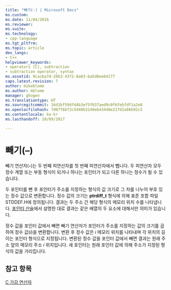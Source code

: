 ```yaml
---
title: "빼기(-) | Microsoft Docs"
ms.custom: 
ms.date: 11/04/2016
ms.reviewer: 
ms.suite: 
ms.technology:
- cpp-language
ms.tgt_pltfrm: 
ms.topic: article
dev_langs:
- C++
helpviewer_keywords:
- operators [C], subtraction
- subtraction operator, syntax
ms.assetid: 9cacba7d-20b3-4372-8a63-ba5d8ee64177
caps.latest.revision: 7
author: mikeblome
ms.author: mblome
manager: ghogen
ms.translationtype: HT
ms.sourcegitcommit: 16d1bf59dfd4b3ef5f037aed9c0f6febfdf1a2e8
ms.openlocfilehash: 7d07f6bf2c5d48b3149eb43448e217d1a66b92c5
ms.contentlocale: ko-kr
ms.lasthandoff: 10/09/2017

---
```

# <a name="subtraction--"></a>빼기(–)
빼기 연산자(**-**)는 두 번째 피연산자를 첫 번째 피연산자에서 뺍니다. 두 피연산자 모두 정수 계열 또는 부동 형식이 되거나 하나는 포인터가 되고 다른 하나는 정수가 될 수 있습니다.  
  
 두 포인터를 뺀 후 포인터가 주소를 지정하는 형식의 값 크기로 그 차를 나누어 부호 있는 정수 값으로 변환합니다. 정수 값의 크기는 **ptrdiff_t** 형식에 의해 표준 포함 파일 STDDEF.H에 정의됩니다. 결과는 두 주소 간 해당 형식의 메모리 위치 수를 나타냅니다. [포인터 산술](../c-language/pointer-arithmetic.md)에서 설명한 대로 결과는 같은 배열의 두 요소에 대해서만 의미가 있습니다.  
  
 정수 값을 포인터 값에서 빼면 빼기 연산자가 포인터가 주소를 지정하는 값의 크기를 곱하여 정수 값(*i*)을 변환합니다. 변환 후 정수 값은 *i* 메모리 위치를 나타내며 각 위치의 길이는 포인터 형식으로 지정됩니다. 변환된 정수 값을 포인터 값에서 빼면 결과는 원래 주소 앞의 메모리 주소 *i* 위치입니다. 새 포인터는 원래 포인터 값에 의해 주소가 지정된 형식의 값을 가리킵니다.  
  
## <a name="see-also"></a>참고 항목  
 [C 가감 연산자](../c-language/c-additive-operators.md)
